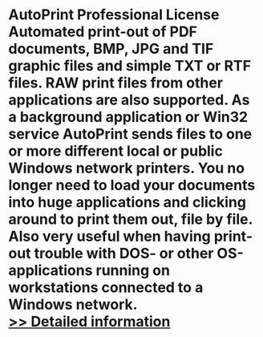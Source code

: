# AutoPrint Professional License<br />Automated print-out of PDF documents, BMP, JPG and TIF graphic files and simple TXT or RTF files. RAW print files from other applications are also supported. As a background application or Win32 service AutoPrint sends files to one or more different local or public Windows network printers. You no longer need to load your documents into huge applications and clicking around to print them out, file by file. Also very useful when having print-out trouble with DOS- or other OS-applications running on workstations connected to a Windows network.<br />[>> Detailed information](https://secure.shareit.com/shareit/product.html?productid=300418948&affiliateid=200057808)